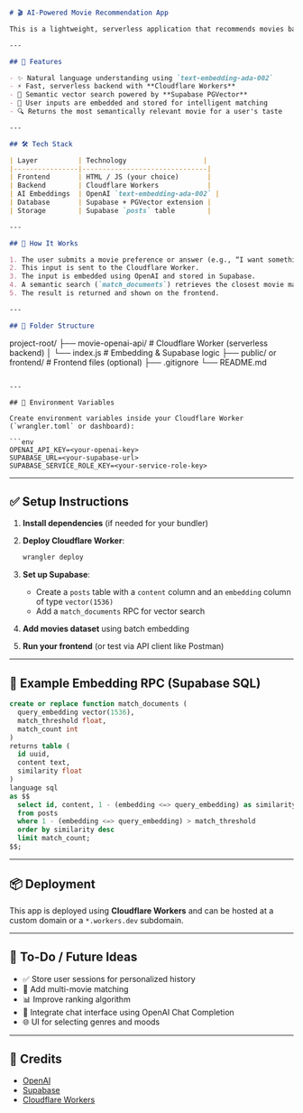 ```markdown

# 🎬 AI-Powered Movie Recommendation App

This is a lightweight, serverless application that recommends movies based on your input using **OpenAI embeddings**, **Supabase vector search**, and **Cloudflare Workers**. The app captures natural-language answers from users and matches them with similar movies using semantic search.

---

## 🚀 Features

- ✨ Natural language understanding using `text-embedding-ada-002`
- ⚡ Fast, serverless backend with **Cloudflare Workers**
- 🧠 Semantic vector search powered by **Supabase PGVector**
- 📄 User inputs are embedded and stored for intelligent matching
- 🔍 Returns the most semantically relevant movie for a user's taste

---

## 🛠️ Tech Stack

| Layer          | Technology                   |
|----------------|-------------------------------|
| Frontend       | HTML / JS (your choice)       |
| Backend        | Cloudflare Workers            |
| AI Embeddings  | OpenAI `text-embedding-ada-002` |
| Database       | Supabase + PGVector extension |
| Storage        | Supabase `posts` table        |

---

## 🧩 How It Works

1. The user submits a movie preference or answer (e.g., “I want something adventurous with a sci-fi vibe”).
2. This input is sent to the Cloudflare Worker.
3. The input is embedded using OpenAI and stored in Supabase.
4. A semantic search (`match_documents`) retrieves the closest movie match from your database.
5. The result is returned and shown on the frontend.

---

## 📂 Folder Structure

```

project-root/
├── movie-openai-api/      # Cloudflare Worker (serverless backend)
│   └── index.js           # Embedding & Supabase logic
├── public/ or frontend/   # Frontend files (optional)
├── .gitignore
└── README.md

````

---

## 🧪 Environment Variables

Create environment variables inside your Cloudflare Worker (`wrangler.toml` or dashboard):

```env
OPENAI_API_KEY=<your-openai-key>
SUPABASE_URL=<your-supabase-url>
SUPABASE_SERVICE_ROLE_KEY=<your-service-role-key>
````

---

## ✅ Setup Instructions

1. **Install dependencies** (if needed for your bundler)
2. **Deploy Cloudflare Worker**:

   ```bash
   wrangler deploy
   ```
3. **Set up Supabase**:

   * Create a `posts` table with a `content` column and an `embedding` column of type `vector(1536)`
   * Add a `match_documents` RPC for vector search
4. **Add movies dataset** using batch embedding
5. **Run your frontend** (or test via API client like Postman)

---

## 🧠 Example Embedding RPC (Supabase SQL)

```sql
create or replace function match_documents (
  query_embedding vector(1536),
  match_threshold float,
  match_count int
)
returns table (
  id uuid,
  content text,
  similarity float
)
language sql
as $$
  select id, content, 1 - (embedding <=> query_embedding) as similarity
  from posts
  where 1 - (embedding <=> query_embedding) > match_threshold
  order by similarity desc
  limit match_count;
$$;
```

---

## 📦 Deployment

This app is deployed using **Cloudflare Workers** and can be hosted at a custom domain or a `*.workers.dev` subdomain.

---

## 🧠 To-Do / Future Ideas

* ✅ Store user sessions for personalized history
* 🔄 Add multi-movie matching
* 📊 Improve ranking algorithm
* 💬 Integrate chat interface using OpenAI Chat Completion
* 🌐 UI for selecting genres and moods

---

## 🧠 Credits

* [OpenAI](https://openai.com/)
* [Supabase](https://supabase.com/)
* [Cloudflare Workers](https://developers.cloudflare.com/workers/)

```
